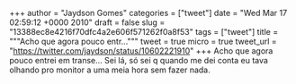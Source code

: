 
+++
author = "Jaydson Gomes"
categories = ["tweet"]
date = "Wed Mar 17 02:59:12 +0000 2010"
draft = false
slug = "13388ec8e4216f70dfc4a2e606f571262f0a8f53"
tags = ["tweet"]
title = """Acho que agora pouco entr..."""
tweet = true
micro = true
tweet_url = "https://twitter.com/jaydson/status/10602221910"
+++
Acho que agora pouco entrei em transe... Sei lá, só sei q quando me dei conta eu tava olhando pro monitor a uma meia hora sem fazer nada.
